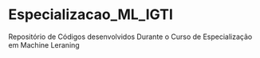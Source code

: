 # Especializacao_ML_IGTI
 Repositório de Códigos desenvolvidos Durante o Curso de Especialização em Machine Leraning
